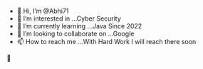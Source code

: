 - 👋 Hi, I’m @Abhi71
- 👀 I’m interested in ...Cyber Security
- 🌱 I’m currently learning ...Java Since 2022
- 💞️ I’m looking to collaborate on ...Google
- 📫 How to reach me ...With Hard Work I will reach there soon


🤍

<!---
Abhii71/Abhii71 is a ✨ special ✨ repository because its `README.md` (this file) appears on your GitHub profile.
You can click the Preview link to take a look at your changes.
--->
